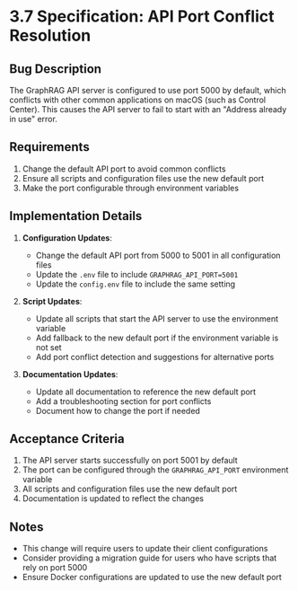 # 3.7 Specification: API Port Conflict Resolution

## Bug Description

The GraphRAG API server is configured to use port 5000 by default, which conflicts with other common applications on macOS (such as Control Center). This causes the API server to fail to start with an "Address already in use" error.

## Requirements

1. Change the default API port to avoid common conflicts
2. Ensure all scripts and configuration files use the new default port
3. Make the port configurable through environment variables

## Implementation Details

1. **Configuration Updates**:
   - Change the default API port from 5000 to 5001 in all configuration files
   - Update the `.env` file to include `GRAPHRAG_API_PORT=5001`
   - Update the `config.env` file to include the same setting

2. **Script Updates**:
   - Update all scripts that start the API server to use the environment variable
   - Add fallback to the new default port if the environment variable is not set
   - Add port conflict detection and suggestions for alternative ports

3. **Documentation Updates**:
   - Update all documentation to reference the new default port
   - Add a troubleshooting section for port conflicts
   - Document how to change the port if needed

## Acceptance Criteria

1. The API server starts successfully on port 5001 by default
2. The port can be configured through the `GRAPHRAG_API_PORT` environment variable
3. All scripts and configuration files use the new default port
4. Documentation is updated to reflect the changes

## Notes

- This change will require users to update their client configurations
- Consider providing a migration guide for users who have scripts that rely on port 5000
- Ensure Docker configurations are updated to use the new default port